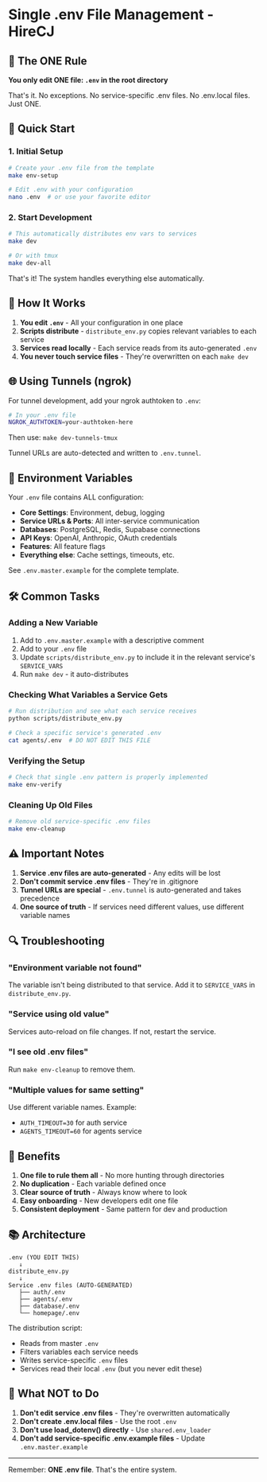 # Single .env File Management - HireCJ

## 🎯 The ONE Rule

**You only edit ONE file: `.env` in the root directory**

That's it. No exceptions. No service-specific .env files. No .env.local files. Just ONE.

## 🚀 Quick Start

### 1. Initial Setup

```bash
# Create your .env file from the template
make env-setup

# Edit .env with your configuration
nano .env  # or use your favorite editor
```

### 2. Start Development

```bash
# This automatically distributes env vars to services
make dev

# Or with tmux
make dev-all
```

That's it! The system handles everything else automatically.

## 🔧 How It Works

1. **You edit `.env`** - All your configuration in one place
2. **Scripts distribute** - `distribute_env.py` copies relevant variables to each service
3. **Services read locally** - Each service reads from its auto-generated `.env`
4. **You never touch service files** - They're overwritten on each `make dev`

## 🌐 Using Tunnels (ngrok)

For tunnel development, add your ngrok authtoken to `.env`:

```bash
# In your .env file
NGROK_AUTHTOKEN=your-authtoken-here
```

Then use: `make dev-tunnels-tmux`

Tunnel URLs are auto-detected and written to `.env.tunnel`.

## 📝 Environment Variables

Your `.env` file contains ALL configuration:

- **Core Settings**: Environment, debug, logging
- **Service URLs & Ports**: All inter-service communication
- **Databases**: PostgreSQL, Redis, Supabase connections
- **API Keys**: OpenAI, Anthropic, OAuth credentials
- **Features**: All feature flags
- **Everything else**: Cache settings, timeouts, etc.

See `.env.master.example` for the complete template.

## 🛠️ Common Tasks

### Adding a New Variable

1. Add to `.env.master.example` with a descriptive comment
2. Add to your `.env` file
3. Update `scripts/distribute_env.py` to include it in the relevant service's `SERVICE_VARS`
4. Run `make dev` - it auto-distributes

### Checking What Variables a Service Gets

```bash
# Run distribution and see what each service receives
python scripts/distribute_env.py

# Check a specific service's generated .env
cat agents/.env  # DO NOT EDIT THIS FILE
```

### Verifying the Setup

```bash
# Check that single .env pattern is properly implemented
make env-verify
```

### Cleaning Up Old Files

```bash
# Remove old service-specific .env files
make env-cleanup
```

## ⚠️ Important Notes

1. **Service .env files are auto-generated** - Any edits will be lost
2. **Don't commit service .env files** - They're in .gitignore
3. **Tunnel URLs are special** - `.env.tunnel` is auto-generated and takes precedence
4. **One source of truth** - If services need different values, use different variable names

## 🔍 Troubleshooting

### "Environment variable not found"

The variable isn't being distributed to that service. Add it to `SERVICE_VARS` in `distribute_env.py`.

### "Service using old value"

Services auto-reload on file changes. If not, restart the service.

### "I see old .env files"

Run `make env-cleanup` to remove them.

### "Multiple values for same setting"

Use different variable names. Example:
- `AUTH_TIMEOUT=30` for auth service
- `AGENTS_TIMEOUT=60` for agents service

## 🎉 Benefits

1. **One file to rule them all** - No more hunting through directories
2. **No duplication** - Each variable defined once
3. **Clear source of truth** - Always know where to look
4. **Easy onboarding** - New developers edit one file
5. **Consistent deployment** - Same pattern for dev and production

## 📚 Architecture

```
.env (YOU EDIT THIS)
   ↓
distribute_env.py
   ↓
Service .env files (AUTO-GENERATED)
   ├── auth/.env
   ├── agents/.env
   ├── database/.env
   └── homepage/.env
```

The distribution script:
- Reads from master `.env`
- Filters variables each service needs
- Writes service-specific `.env` files
- Services read their local `.env` (but you never edit these)

## 🚫 What NOT to Do

1. **Don't edit service .env files** - They're overwritten automatically
2. **Don't create .env.local files** - Use the root `.env`
3. **Don't use load_dotenv() directly** - Use `shared.env_loader`
4. **Don't add service-specific .env.example files** - Update `.env.master.example`

---

Remember: **ONE .env file**. That's the entire system.